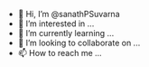 - 👋 Hi, I’m @sanathPSuvarna
- 👀 I’m interested in ...
- 🌱 I’m currently learning ...
- 💞️ I’m looking to collaborate on ...
- 📫 How to reach me ...

<!---
sanathPSuvarna/sanathPSuvarna is a ✨ special ✨ repository because its `README.md` (this file) appears on your GitHub profile.
You can click the Preview link to take a look at your changes.
--->

